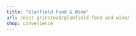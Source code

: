 ```yaml
---
title: "Glanfield Food & Wine"
url: /east-grinstead/glanfield-food-and-wine/
shop: convenience
---
```

